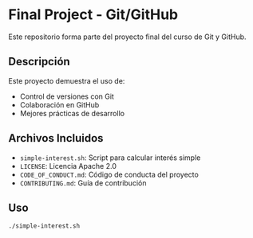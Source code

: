 # Final Project - Git/GitHub

Este repositorio forma parte del proyecto final del curso de Git y GitHub.

## Descripción
Este proyecto demuestra el uso de:
- Control de versiones con Git
- Colaboración en GitHub
- Mejores prácticas de desarrollo

## Archivos Incluidos
- `simple-interest.sh`: Script para calcular interés simple
- `LICENSE`: Licencia Apache 2.0
- `CODE_OF_CONDUCT.md`: Código de conducta del proyecto
- `CONTRIBUTING.md`: Guía de contribución

## Uso
```bash
./simple-interest.sh
